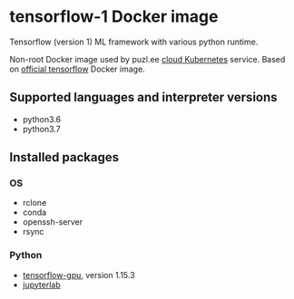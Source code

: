 # tensorflow-1 Docker image

Tensorflow (version 1) ML framework with various python runtime.

Non-root Docker image used by puzl.ee [cloud Kubernetes](https://puzl.ee) service. Based on [official tensorflow](https://hub.docker.com/r/tensorflow/tensorflow) Docker image.
## Supported languages and interpreter versions
- python3.6
- python3.7

## Installed packages
### OS
- rclone
- conda
- openssh-server
- rsync

### Python
- [tensorflow-gpu](https://pypi.org/project/tensorflow-gpu/), version 1.15.3
- [jupyterlab](https://pypi.org/project/jupyterlab/)
